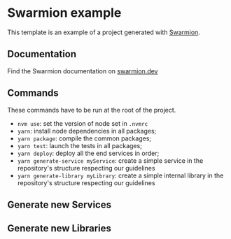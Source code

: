 # Swarmion example

This template is an example of a project generated with [Swarmion](https://github.com/swarmion/swarmion).

## Documentation

Find the Swarmion documentation on [swarmion.dev](https://www.swarmion.dev)

## Commands

These commands have to be run at the root of the project.

- `nvm use`: set the version of node set in `.nvmrc`
- `yarn`: install node dependencies in all packages;
- `yarn package`: compile the common packages;
- `yarn test`: launch the tests in all packages;
- `yarn deploy`: deploy all the end services in order;
- `yarn generate-service myService`: create a simple service in the repository's structure respecting our guidelines
- `yarn generate-library myLibrary`: create a simple internal library in the repository's structure respecting our guidelines

## Generate new Services

## Generate new Libraries
